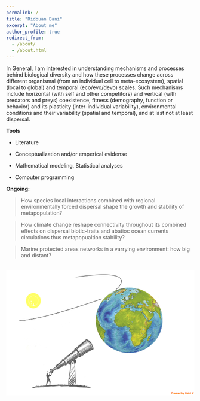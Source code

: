 ```yaml
---
permalink: /
title: "Ridouan Bani"
excerpt: "About me"
author_profile: true
redirect_from:
  - /about/
  - /about.html
---
```


In General, I am  interested in understanding mechanisms and processes behind biological diversity and how these processes change across different organismal (from an individual cell to meta-ecosystem), spatial (local to global) and temporal (eco/evo/devo) scales. Such mechanisms include horizontal (with self and other competitors) and vertical (with predators and preys) coexistence, fitness (demography, function or behavior) and its plasticity (inter-individual variability),  environmental conditions and their variability (spatial and temporal), and at last not at least dispersal.


**Tools**

* Literature

* Conceptualization and/or emperical evidense

* Mathematical modeling, Statistical analyses  

* Computer programming


**Ongoing:**
> How  species local interactions combined with regional environmentally forced dispersal shape the growth and stability of metapopulation?

> How climate change reshape connectivity throughout its combined effects on dispersal biotic-traits and abatioc ocean currents circulations thus metapopualtion stability? 

> Marine protected areas networks in a varrying environment: how big and distant?


<br/><img src='/images/Macroscopy.png'>
